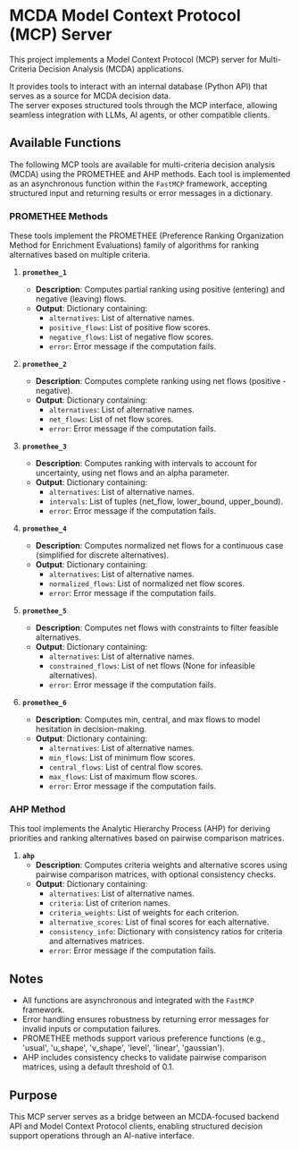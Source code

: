 # MCDA Model Context Protocol (MCP) Server

This project implements a Model Context Protocol (MCP) server for Multi-Criteria Decision Analysis (MCDA) applications.

It provides tools to interact with an internal database (Python API) that serves as a source for MCDA decision data.  
The server exposes structured tools through the MCP interface, allowing seamless integration with LLMs, AI agents, or other compatible clients.

## Available Functions

The following MCP tools are available for multi-criteria decision analysis (MCDA) using the PROMETHEE and AHP methods. Each tool is implemented as an asynchronous function within the `FastMCP` framework, accepting structured input and returning results or error messages in a dictionary.

### PROMETHEE Methods

These tools implement the PROMETHEE (Preference Ranking Organization Method for Enrichment Evaluations) family of algorithms for ranking alternatives based on multiple criteria.

1. **`promethee_1`**

   - **Description**: Computes partial ranking using positive (entering) and negative (leaving) flows.
   - **Output**: Dictionary containing:
     - `alternatives`: List of alternative names.
     - `positive_flows`: List of positive flow scores.
     - `negative_flows`: List of negative flow scores.
     - `error`: Error message if the computation fails.

2. **`promethee_2`**

   - **Description**: Computes complete ranking using net flows (positive - negative).
   - **Output**: Dictionary containing:
     - `alternatives`: List of alternative names.
     - `net_flows`: List of net flow scores.
     - `error`: Error message if the computation fails.

3. **`promethee_3`**

   - **Description**: Computes ranking with intervals to account for uncertainty, using net flows and an alpha parameter.
   - **Output**: Dictionary containing:
     - `alternatives`: List of alternative names.
     - `intervals`: List of tuples (net_flow, lower_bound, upper_bound).
     - `error`: Error message if the computation fails.

4. **`promethee_4`**

   - **Description**: Computes normalized net flows for a continuous case (simplified for discrete alternatives).
   - **Output**: Dictionary containing:
     - `alternatives`: List of alternative names.
     - `normalized_flows`: List of normalized net flow scores.
     - `error`: Error message if the computation fails.

5. **`promethee_5`**

   - **Description**: Computes net flows with constraints to filter feasible alternatives.
   - **Output**: Dictionary containing:
     - `alternatives`: List of alternative names.
     - `constrained_flows`: List of net flows (None for infeasible alternatives).
     - `error`: Error message if the computation fails.

6. **`promethee_6`**
   - **Description**: Computes min, central, and max flows to model hesitation in decision-making.
   - **Output**: Dictionary containing:
     - `alternatives`: List of alternative names.
     - `min_flows`: List of minimum flow scores.
     - `central_flows`: List of central flow scores.
     - `max_flows`: List of maximum flow scores.
     - `error`: Error message if the computation fails.

### AHP Method

This tool implements the Analytic Hierarchy Process (AHP) for deriving priorities and ranking alternatives based on pairwise comparison matrices.

1. **`ahp`**
   - **Description**: Computes criteria weights and alternative scores using pairwise comparison matrices, with optional consistency checks.
   - **Output**: Dictionary containing:
     - `alternatives`: List of alternative names.
     - `criteria`: List of criterion names.
     - `criteria_weights`: List of weights for each criterion.
     - `alternative_scores`: List of final scores for each alternative.
     - `consistency_info`: Dictionary with consistency ratios for criteria and alternatives matrices.
     - `error`: Error message if the computation fails.

## Notes

- All functions are asynchronous and integrated with the `FastMCP` framework.
- Error handling ensures robustness by returning error messages for invalid inputs or computation failures.
- PROMETHEE methods support various preference functions (e.g., 'usual', 'u_shape', 'v_shape', 'level', 'linear', 'gaussian').
- AHP includes consistency checks to validate pairwise comparison matrices, using a default threshold of 0.1.

## Purpose

This MCP server serves as a bridge between an MCDA-focused backend API and Model Context Protocol clients, enabling structured decision support operations through an AI-native interface.

